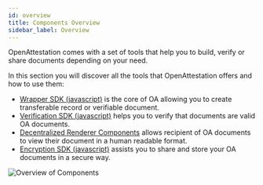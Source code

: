 ```yaml
---
id: overview
title: Components Overview
sidebar_label: Overview
---
```


OpenAttestation comes with a set of tools that help you to build, verify or share documents depending on your need.


In this section you will discover all the tools that OpenAttestation offers and how to use them:
- [Wrapper SDK (javascript)](/docs/component/open-attestation) is the core of OA allowing you to create transferable record or verifiable document.
- [Verification SDK (javascript)](/docs/component/oa-verify) helps you to verify that documents are valid OA documents.
- [Decentralized Renderer Components](/docs/component/decentralized-renderer-react-components) allows recipient of OA documents to view their document in a human readable format.
- [Encryption SDK (javascript)](/docs/component/oa-encryption) assists you to share and store your OA documents in a secure way.

![Overview of Components](/docs/component/overview/overview.png)
